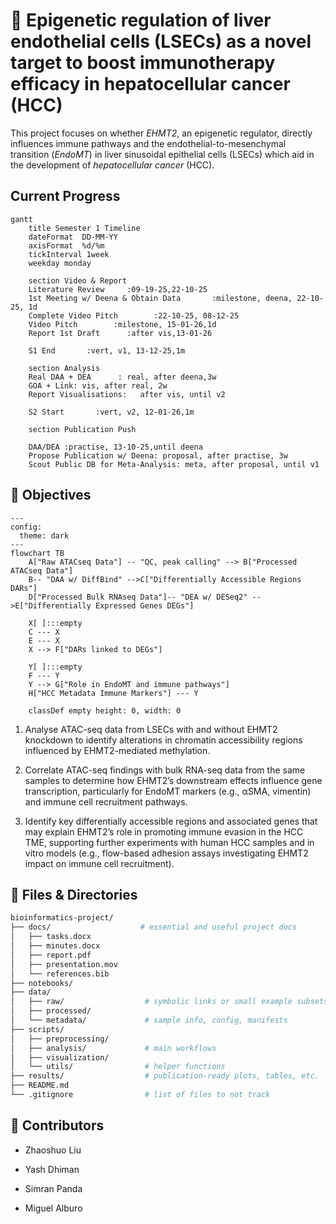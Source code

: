 # 🧬 Epigenetic regulation of liver endothelial cells (LSECs) as a novel target to boost immunotherapy efficacy in hepatocellular cancer (HCC)

This project focuses on whether *EHMT2*, an epigenetic regulator, directly influences immune pathways and the endothelial-to-mesenchymal transition (*EndoMT*) in liver sinusoidal epithelial cells (LSECs) which aid in the development of *hepatocellular cancer* (HCC).

## Current Progress

```mermaid
gantt
    title Semester 1 Timeline
    dateFormat  DD-MM-YY
    axisFormat  %d/%m
    tickInterval 1week
    weekday monday

    section Video & Report
    Literature Review     :09-19-25,22-10-25
    1st Meeting w/ Deena & Obtain Data       :milestone, deena, 22-10-25, 1d
    Complete Video Pitch        :22-10-25, 08-12-25
    Video Pitch        :milestone, 15-01-26,1d
    Report 1st Draft      :after vis,13-01-26

    S1 End       :vert, v1, 13-12-25,1m

    section Analysis
    Real DAA + DEA      : real, after deena,3w
    GOA + Link: vis, after real, 2w
    Report Visualisations:   after vis, until v2

    S2 Start       :vert, v2, 12-01-26,1m

    section Publication Push

    DAA/DEA :practise, 13-10-25,until deena
    Propose Publication w/ Deena: proposal, after practise, 3w
    Scout Public DB for Meta-Analysis: meta, after proposal, until v1
```
## 🎯 Objectives

```mermaid
---
config:
  theme: dark
---
flowchart TB
    A["Raw ATACseq Data"] -- "QC, peak calling" --> B["Processed ATACseq Data"]
    B-- "DAA w/ DiffBind" -->C["Differentially Accessible Regions DARs"]
    D["Processed Bulk RNAseq Data"]-- "DEA w/ DESeq2" -->E["Differentially Expressed Genes DEGs"]

    X[ ]:::empty
    C --- X
    E --- X
    X --> F["DARs linked to DEGs"]

    Y[ ]:::empty
    F --- Y
    Y --> G["Role in EndoMT and immune pathways"]
    H["HCC Metadata Immune Markers"] --- Y

    classDef empty height: 0, width: 0
```

1) Analyse ATAC-seq data from LSECs with and without EHMT2 knockdown to identify alterations in chromatin accessibility regions influenced by EHMT2-mediated methylation.

2) Correlate ATAC-seq findings with bulk RNA-seq data from the same samples to determine how EHMT2’s downstream
effects influence gene transcription, particularly for EndoMT markers (e.g., αSMA, vimentin) and immune cell recruitment
pathways.

3) Identify key differentially accessible regions and associated genes that may explain EHMT2’s role in promoting immune
evasion in the HCC TME, supporting further experiments with human HCC samples and in vitro models (e.g., flow-based
adhesion assays investigating EHMT2 impact on immune cell recruitment).

## 📁 Files & Directories

```bash
bioinformatics-project/
├── docs/                    # essential and useful project docs
│   ├── tasks.docx
│   ├── minutes.docx
│   ├── report.pdf
│   ├── presentation.mov 
│   └── references.bib
├── notebooks/
├── data/
│   ├── raw/                  # symbolic links or small example subsets only
│   ├── processed/
│   └── metadata/             # sample info, config, manifests
├── scripts/
│   ├── preprocessing/ 
│   ├── analysis/             # main workflows
│   ├── visualization/
│   └── utils/                # helper functions
├── results/                  # publication-ready plots, tables, etc.
├── README.md
└── .gitignore                # list of files to not track
```


## 👥 Contributors

- Zhaoshuo Liu

- Yash Dhiman

- Simran Panda

- Miguel Alburo
